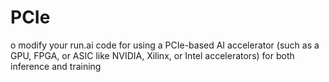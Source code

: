 # PCIe
o modify your run.ai code for using a PCIe-based AI accelerator (such as a GPU, FPGA, or ASIC like NVIDIA, Xilinx, or Intel accelerators) for both inference and training
